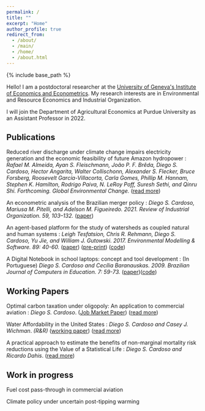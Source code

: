 ```yaml
---
permalink: /
title: ""
excerpt: "Home"
author_profile: true
redirect_from: 
  - /about/
  - /main/  
  - /home/  
  - /about.html
---
```


{% include base_path %}

Hello! I am a postdoctoral researcher at the [University of Geneva's Institute of Economics and Econometrics](https://www.unige.ch/gsem/en/research/institutes/iee/). My research interests are in Environmental and Resource Economics and Industrial Organization. 

I will join the Department of Agricultural Economics at Purdue University as an Assistant Professor in 2022.

## Publications

Reduced river discharge under climate change impairs electricity generation and the economic feasibility of future Amazon hydropower
:   _Rafael M. Almeida, Ayan S. Fleischmann, João P. F. Brêda, Diego S. Cardoso, Hector Angarita, Walter Collischonn, Alexander S. Flecker, Bruce Forsberg, Roosevelt García-Villacorta, Carla Gomes, Phillip M. Hannam, Stephen K. Hamilton, Rodrigo Paiva, N. LeRoy Poff, Suresh Sethi, and Qinru Shi. Forthcoming. Global Environmental Change._ ([read more](research/climate_change_hydropower))


An econometric analysis of the Brazilian merger policy
:   _Diego S. Cardoso, Mariusa M. Pitelli, and Adelson M. Figueiredo. 2021. Review of Industrial Organization. 59, 103–132._ ([paper](https://doi.org/10.1007/s11151-021-09812-3))

An agent-based platform for the study of watersheds as coupled natural and human systems
:   _Leigh Tesfatsion, Chris R. Rehmann, Diego S. Cardoso, Yu Jie, and William J. Gutowski. 2017. Environmental Modelling & Software. 89: 40-60._ ([paper](https://doi.org/10.1016/j.envsoft.2016.11.021)) ([pre-print](files/papers/WACCShedPlatform.Preprint.pdf)) ([code](https://bitbucket.org/waccproject/waccshedsoftwareplatform/overview))
 
A Digital Notebook in school laptops: concept and tool development
:   (In Portuguese) _Diego S. Cardoso and Cecília Baranauskas. 2009. Brazilian Journal of Computers in Education. 7: 59-73._ ([paper](http://dx.doi.org/10.5753/rbie.2009.17.02.59))([code](https://code.google.com/archive/p/cadernodigital))

## Working Papers

Optimal carbon taxation under oligopoly: An application to commercial aviation
:   _Diego S. Cardoso_. ([Job Market Paper](files/Cardoso_JMP.pdf)) ([read more](research/optimal_carbon_tax_in_oligopolies))

Water Affordability in the United States
:   _Diego S. Cardoso and Casey J. Wichman_. _(R&R)_ ([working paper](files/papers/Cardoso_Wichman_Water_Affordability_US.pdf)) ([read more](research/water_affordability_US))


A practical approach to estimate the benefits of non-marginal mortality risk reductions using the Value of a Statistical Life
:   _Diego S. Cardoso and Ricardo Dahis_. ([read more](research/vsl_large_risk))


## Work in progress

Fuel cost pass-through in commercial aviation

Climate policy under uncertain post-tipping warming



